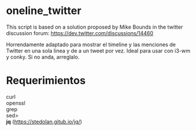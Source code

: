 oneline_twitter
===============
This script is based on a solution proposed by Mike Bounds
in the twitter discussion forum: https://dev.twitter.com/discussions/14460

Horrendamente adaptado para mostrar el timeline y las menciones de Twitter en una sola linea y de a un tweet por vez. Ideal para usar con i3-wm y conky. Si no anda, arreglalo.


Requerimientos
==============
curl<br>
openssl<br>
grep<br>
sed><br>
<b>jq</b> (https://stedolan.gitub.io/jq/)<br>

